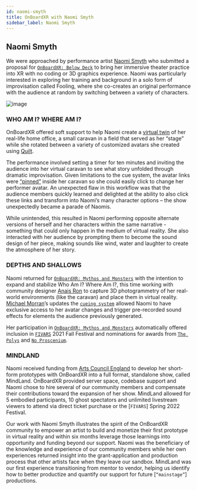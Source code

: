 ```yaml
---
id: naomi-smyth
title: OnBoardXR with Naomi Smyth
sidebar_label: Naomi Smyth
---
```


## Naomi Smyth

We were approached by performance artist [Naomi Smyth](https://everythingimmersive.com/organizer/naomi-smyth) who submitted a proposal for [`OnBoardXR: Below Deck`](/obxr2-below-deck) to bring her immersive theater practice into XR with no coding or 3D graphics experience. Naomi was particularly interested in exploring her training and background in a solo form of improvisation called Fooling, where she co-creates an original performance with the audience at random by switching between a variety of characters.

![image](https://media-exp2.licdn.com/dms/image/C4D03AQH0HjD3cyr2qA/profile-displayphoto-shrink_800_800/0/1516962434473?e=1660780800&v=beta&t=kFyq6VjV2FhYMbZSf3rJkqpaoyezMpocmxkCJIe31Mk)

### WHO AM I? WHERE AM I?
OnBoardXR offered soft support to help Naomi create a [virtual twin](https://en.wikipedia.org/wiki/Digital_twin) of her real-life home office, a small caravan in a field that served as her “stage” while she rotated between a variety of customized avatars she created using [Quilt](https://hubs.mozilla.com/docs/intro-avatars.html). 

The performance involved setting a timer for ten minutes and inviting the audience into her virtual caravan to see what story unfolded through dramatic improvisation. Given limitations to the cue system, the avatar links were [“pinned”](https://hubs.mozilla.com/docs/hubs-features.html) inside her caravan so she could easily click to change her performer avatar. An unexpected flaw in this workflow was that the audience members quickly learned and delighted at the ability to also click these links and transform into Naomi’s many character options – the show unexpectedly became a parade of Naomis. 

While unintended, this resulted in Naomi performing opposite alternate versions of herself and her characters within the same narrative - something that could only happen in the medium of virtual reality. She also interacted with her audience by prompting them to become the sound design of her piece, making sounds like wind, water and laughter to create the atmosphere of her story.

### DEPTHS AND SHALLOWS
Naomi returned for [`OnBoardXR: Mythos and Monsters`](/obxr-mythos-monsters) with the intention to expand and stabilize Who Am I? Where Am I?, this time working with community designer [Anais Ron]() to capture 3D photogrammetry of her real-world environments (like the caravan) and place them in virtual reality. [Michael Morran]()’s updates the [`cueing system`]() allowed Naomi to have exclusive access to her avatar changes and trigger pre-recorded sound effects for elements the audience previously generated. 

Her participation in [`OnBoardXR: Mythos and Monsters`]() automatically offered inclusion in [`FIVARS`]() 2021 Fall Festival and nominations for awards from [`The Polys`]() and [`No Proscenium`]().

### MINDLAND

Naomi received funding from [Arts Council England]() to develop her short-form prototypes with OnBoardXR into a full format, standalone show, called MindLand. OnBoardXR provided server space, codebase support and Naomi chose to hire several of our community members and compensate their contributions toward the expansion of her show. MindLand allowed for 5 embodied participants, 10 ghost spectators and unlimited livestream viewers to attend via direct ticket purchase or the [`FIVARS`] Spring 2022 Festival.

Our work with Naomi Smyth illustrates the spirit of the OnBoardXR community to empower an artist to build and monetize their first prototype in virtual reality and within six months leverage those learnings into opportunity and funding beyond our support. Naomi was the beneficiary of the knowledge and experience of our community members while her own experiences returned insight into the grant-application and production process that other artists face when they leave our sandbox. MindLand was our first experience transitioning from mentor to vendor, helping us identify how to better productize and quantify our support for future [`“mainstage”`] productions. 
